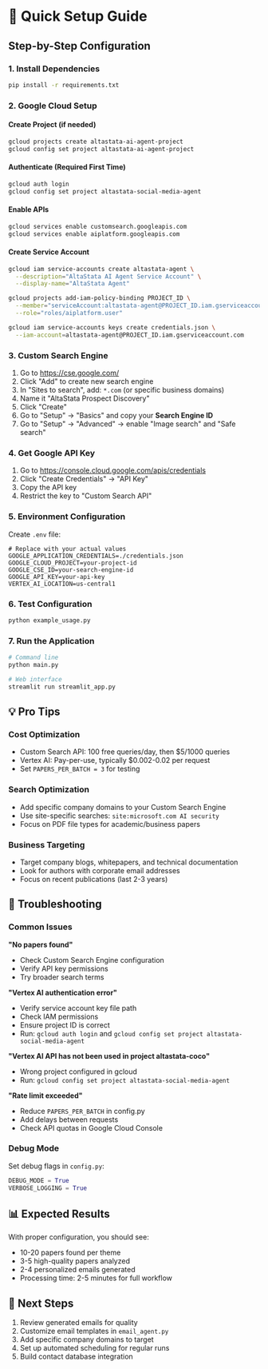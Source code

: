 # 🚀 Quick Setup Guide

## Step-by-Step Configuration

### 1. Install Dependencies

```bash
pip install -r requirements.txt
```

### 2. Google Cloud Setup

#### Create Project (if needed)
```bash
gcloud projects create altastata-ai-agent-project
gcloud config set project altastata-ai-agent-project
```

#### Authenticate (Required First Time)
```bash
gcloud auth login
gcloud config set project altastata-social-media-agent
```

#### Enable APIs
```bash
gcloud services enable customsearch.googleapis.com
gcloud services enable aiplatform.googleapis.com
```

#### Create Service Account
```bash
gcloud iam service-accounts create altastata-agent \
  --description="AltaStata AI Agent Service Account" \
  --display-name="AltaStata Agent"

gcloud projects add-iam-policy-binding PROJECT_ID \
  --member="serviceAccount:altastata-agent@PROJECT_ID.iam.gserviceaccount.com" \
  --role="roles/aiplatform.user"

gcloud iam service-accounts keys create credentials.json \
  --iam-account=altastata-agent@PROJECT_ID.iam.gserviceaccount.com
```

### 3. Custom Search Engine

1. Go to https://cse.google.com/
2. Click "Add" to create new search engine
3. In "Sites to search", add: `*.com` (or specific business domains)
4. Name it "AltaStata Prospect Discovery"
5. Click "Create"
6. Go to "Setup" → "Basics" and copy your **Search Engine ID**
7. Go to "Setup" → "Advanced" → enable "Image search" and "Safe search"

### 4. Get Google API Key

1. Go to https://console.cloud.google.com/apis/credentials
2. Click "Create Credentials" → "API Key"
3. Copy the API key
4. Restrict the key to "Custom Search API"

### 5. Environment Configuration

Create `.env` file:

```env
# Replace with your actual values
GOOGLE_APPLICATION_CREDENTIALS=./credentials.json
GOOGLE_CLOUD_PROJECT=your-project-id
GOOGLE_CSE_ID=your-search-engine-id
GOOGLE_API_KEY=your-api-key
VERTEX_AI_LOCATION=us-central1
```

### 6. Test Configuration

```bash
python example_usage.py
```

### 7. Run the Application

```bash
# Command line
python main.py

# Web interface
streamlit run streamlit_app.py
```

## 💡 Pro Tips

### Cost Optimization
- Custom Search API: 100 free queries/day, then $5/1000 queries
- Vertex AI: Pay-per-use, typically $0.002-0.02 per request
- Set `PAPERS_PER_BATCH = 3` for testing

### Search Optimization
- Add specific company domains to your Custom Search Engine
- Use site-specific searches: `site:microsoft.com AI security`
- Focus on PDF file types for academic/business papers

### Business Targeting
- Target company blogs, whitepapers, and technical documentation
- Look for authors with corporate email addresses
- Focus on recent publications (last 2-3 years)

## 🔧 Troubleshooting

### Common Issues

**"No papers found"**
- Check Custom Search Engine configuration
- Verify API key permissions
- Try broader search terms

**"Vertex AI authentication error"**
- Verify service account key file path
- Check IAM permissions
- Ensure project ID is correct
- Run: `gcloud auth login` and `gcloud config set project altastata-social-media-agent`

**"Vertex AI API has not been used in project altastata-coco"**
- Wrong project configured in gcloud
- Run: `gcloud config set project altastata-social-media-agent`

**"Rate limit exceeded"**
- Reduce `PAPERS_PER_BATCH` in config.py
- Add delays between requests
- Check API quotas in Google Cloud Console

### Debug Mode

Set debug flags in `config.py`:

```python
DEBUG_MODE = True
VERBOSE_LOGGING = True
```

## 📊 Expected Results

With proper configuration, you should see:
- 10-20 papers found per theme
- 3-5 high-quality papers analyzed
- 2-4 personalized emails generated
- Processing time: 2-5 minutes for full workflow

## 🎯 Next Steps

1. Review generated emails for quality
2. Customize email templates in `email_agent.py`
3. Add specific company domains to target
4. Set up automated scheduling for regular runs
5. Build contact database integration

